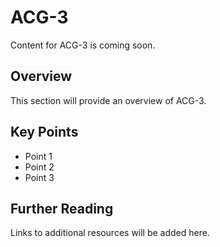 # ACG-3

Content for ACG-3 is coming soon.

## Overview

This section will provide an overview of ACG-3.

## Key Points

- Point 1
- Point 2
- Point 3

## Further Reading

Links to additional resources will be added here.
